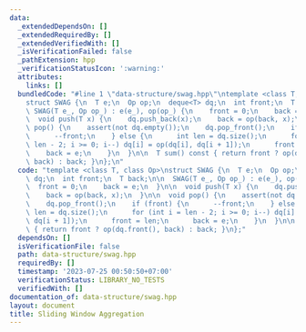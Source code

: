 ```yaml
---
data:
  _extendedDependsOn: []
  _extendedRequiredBy: []
  _extendedVerifiedWith: []
  _isVerificationFailed: false
  _pathExtension: hpp
  _verificationStatusIcon: ':warning:'
  attributes:
    links: []
  bundledCode: "#line 1 \"data-structure/swag.hpp\"\ntemplate <class T, class Op>\n\
    struct SWAG {\n  T e;\n  Op op;\n  deque<T> dq;\n  int front;\n  T back;\n\n \
    \ SWAG(T e_, Op op_) : e(e_), op(op_) {\n    front = 0;\n    back = e;\n  }\n\n\
    \  void push(T x) {\n    dq.push_back(x);\n    back = op(back, x);\n  }\n\n  void\
    \ pop() {\n    assert(not dq.empty());\n    dq.pop_front();\n    if (front) {\n\
    \      --front;\n    } else {\n      int len = dq.size();\n      for (int i =\
    \ len - 2; i >= 0; i--) dq[i] = op(dq[i], dq[i + 1]);\n      front = len;\n  \
    \    back = e;\n    }\n  }\n\n  T sum() const { return front ? op(dq.front(),\
    \ back) : back; }\n};\n"
  code: "template <class T, class Op>\nstruct SWAG {\n  T e;\n  Op op;\n  deque<T>\
    \ dq;\n  int front;\n  T back;\n\n  SWAG(T e_, Op op_) : e(e_), op(op_) {\n  \
    \  front = 0;\n    back = e;\n  }\n\n  void push(T x) {\n    dq.push_back(x);\n\
    \    back = op(back, x);\n  }\n\n  void pop() {\n    assert(not dq.empty());\n\
    \    dq.pop_front();\n    if (front) {\n      --front;\n    } else {\n      int\
    \ len = dq.size();\n      for (int i = len - 2; i >= 0; i--) dq[i] = op(dq[i],\
    \ dq[i + 1]);\n      front = len;\n      back = e;\n    }\n  }\n\n  T sum() const\
    \ { return front ? op(dq.front(), back) : back; }\n};"
  dependsOn: []
  isVerificationFile: false
  path: data-structure/swag.hpp
  requiredBy: []
  timestamp: '2023-07-25 00:50:50+07:00'
  verificationStatus: LIBRARY_NO_TESTS
  verifiedWith: []
documentation_of: data-structure/swag.hpp
layout: document
title: Sliding Window Aggregation
---
```

